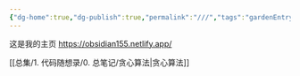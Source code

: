 ```yaml
---
{"dg-home":true,"dg-publish":true,"permalink":"///","tags":"gardenEntry","dgHomeLink":true,"dgPassFrontmatter":true}
---
```






这是我的主页
https://obsidian155.netlify.app/

[[总集/1. 代码随想录/0. 总笔记/贪心算法|贪心算法]]
